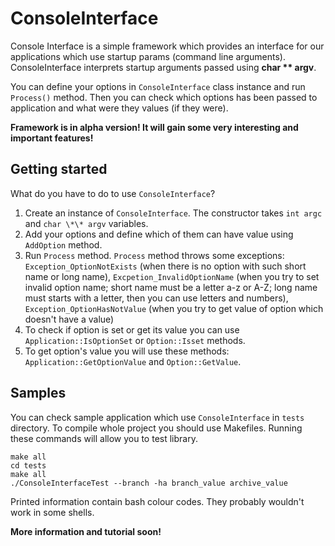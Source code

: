 ConsoleInterface
================

Console Interface is a simple framework which provides an interface for our applications which use startup params (command line arguments). ConsoleInterface interprets startup arguments passed using __char \*\* argv__.

You can define your options in `ConsoleInterface` class instance and run `Process()` method. Then you can check which options has been passed to application and what were they values (if they were).

__Framework is in alpha version! It will gain some very interesting and important features!__

Getting started
---------------

What do you have to do to use `ConsoleInterface`?

1. Create an instance of `ConsoleInterface`. The constructor takes `int argc` and `char \*\* argv` variables.
2. Add your options and define which of them can have value using `AddOption` method.
3. Run `Process` method. `Process` method throws some exceptions: `Exception_OptionNotExists` (when there is no option with such short name or long name), `Excpetion_InvalidOptionName` (when you try to set invalid option name; short name must be a letter a-z or A-Z; long name must starts with a letter, then you can use letters and numbers), `Exception_OptionHasNotValue` (when you try to get value of option which doesn't have a value)
4. To check if option is set or get its value you can use `Application::IsOptionSet` or `Option::Isset` methods.
5. To get option's value you will use these methods: `Application::GetOptionValue` and `Option::GetValue`.

Samples
-------

You can check sample application which use `ConsoleInterface` in `tests` directory. To compile whole project you should use Makefiles. Running these commands will allow you to test library.

	make all
	cd tests
	make all
	./ConsoleInterfaceTest --branch -ha branch_value archive_value

Printed information contain bash colour codes. They probably wouldn't work in some shells.

__More information and tutorial soon!__
